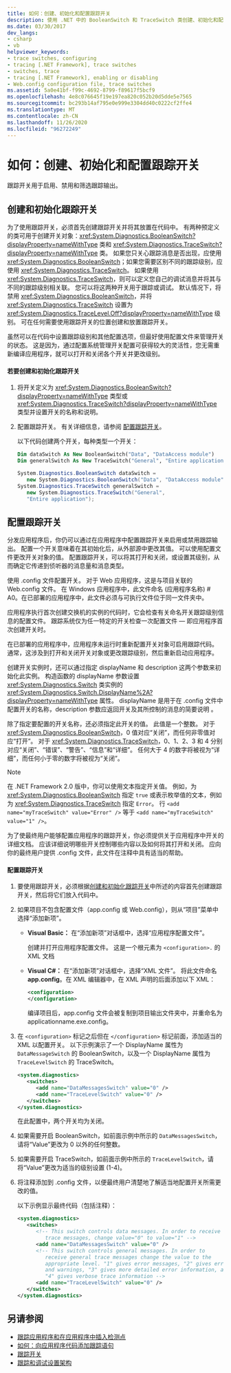 ```yaml
---
title: 如何：创建、初始化和配置跟踪开关
description: 使用 .NET 中的 BooleanSwitch 和 TraceSwitch 类创建、初始化和配置跟踪开关。
ms.date: 03/30/2017
dev_langs:
- csharp
- vb
helpviewer_keywords:
- trace switches, configuring
- tracing [.NET Framework], trace switches
- switches, trace
- tracing [.NET Framework], enabling or disabling
- Web.config configuration file, trace switches
ms.assetid: 5a0e41bf-f99c-4692-8799-f89617f5bcf9
ms.openlocfilehash: 4e8c076645f19e197ea820c052b20d5dde5e7565
ms.sourcegitcommit: bc293b14af795e0e999e3304dd40c0222cf2ffe4
ms.translationtype: MT
ms.contentlocale: zh-CN
ms.lasthandoff: 11/26/2020
ms.locfileid: "96272249"
---
```

# <a name="how-to-create-initialize-and-configure-trace-switches"></a>如何：创建、初始化和配置跟踪开关

跟踪开关用于启用、禁用和筛选跟踪输出。  
  
<a name="create"></a>

## <a name="creating-and-initializing-a-trace-switch"></a>创建和初始化跟踪开关  

 为了使用跟踪开关，必须首先创建跟踪开关并将其放置在代码中。 有两种预定义的类可用于创建开关对象：<xref:System.Diagnostics.BooleanSwitch?displayProperty=nameWithType> 类和 <xref:System.Diagnostics.TraceSwitch?displayProperty=nameWithType> 类。 如果您只关心跟踪消息是否出现，应使用 <xref:System.Diagnostics.BooleanSwitch>；如果您需要区别不同的跟踪级别，应使用 <xref:System.Diagnostics.TraceSwitch>。 如果使用 <xref:System.Diagnostics.TraceSwitch>，则可以定义您自己的调试消息并将其与不同的跟踪级别相关联。 您可以将这两种开关用于跟踪或调试。 默认情况下，将禁用 <xref:System.Diagnostics.BooleanSwitch>，并将 <xref:System.Diagnostics.TraceSwitch> 设置为 <xref:System.Diagnostics.TraceLevel.Off?displayProperty=nameWithType> 级别。 可在任何需要使用跟踪开关的位置创建和放置跟踪开关。  
  
 虽然可以在代码中设置跟踪级别和其他配置选项，但最好使用配置文件来管理开关的状态。 这是因为，通过配置系统管理开关配置可获得较大的灵活性，您无需重新编译应用程序，就可以打开和关闭各个开关并更改级别。  
  
#### <a name="to-create-and-initialize-a-trace-switch"></a>若要创建和初始化跟踪开关  
  
1. 将开关定义为 <xref:System.Diagnostics.BooleanSwitch?displayProperty=nameWithType> 类型或 <xref:System.Diagnostics.TraceSwitch?displayProperty=nameWithType> 类型并设置开关的名称和说明。  
  
2. 配置跟踪开关。 有关详细信息，请参阅 [配置跟踪开关](#configure)。  
  
     以下代码创建两个开关，每种类型一个开关：  
  
    ```vb  
    Dim dataSwitch As New BooleanSwitch("Data", "DataAccess module")  
    Dim generalSwitch As New TraceSwitch("General", "Entire application")  
    ```  
  
    ```csharp  
    System.Diagnostics.BooleanSwitch dataSwitch =
       new System.Diagnostics.BooleanSwitch("Data", "DataAccess module");  
    System.Diagnostics.TraceSwitch generalSwitch =
       new System.Diagnostics.TraceSwitch("General",
       "Entire application");  
    ```  
  
<a name="configure"></a>

## <a name="configuring-trace-switches"></a>配置跟踪开关  

 分发应用程序后，你仍可以通过在应用程序中配置跟踪开关来启用或禁用跟踪输出。 配置一个开关意味着在其初始化后，从外部源中更改其值。 可以使用配置文件更改开关对象的值。 配置跟踪开关，可以将其打开和关闭，或设置其级别，从而确定它传递到侦听器的消息量和消息类型。  
  
 使用 .config 文件配置开关。 对于 Web 应用程序，这是与项目关联的 Web.config 文件。 在 Windows 应用程序中，此文件命名 (应用程序名称) # A0。在已部署的应用程序中，此文件必须与可执行文件位于同一文件夹中。  
  
 应用程序执行首次创建交换机的实例的代码时，它会检查有关命名开关跟踪级别信息的配置文件。 跟踪系统仅为任一特定的开关检查一次配置文件 — 即应用程序首次创建开关时。  
  
 在已部署的应用程序中，应用程序未运行时重新配置开关对象可启用跟踪代码。 通常，这涉及到打开和关闭开关对象或更改跟踪级别，然后重新启动应用程序。  
  
 创建开关实例时，还可以通过指定 displayName 和 description 这两个参数来初始化此实例。 构造函数的 displayName 参数设置 <xref:System.Diagnostics.Switch> 类实例的 <xref:System.Diagnostics.Switch.DisplayName%2A?displayProperty=nameWithType> 属性。 displayName 是用于在 .config 文件中配置开关的名称，description 参数应返回开关及其所控制的消息的简要说明 。  
  
 除了指定要配置的开关名称，还必须指定此开关的值。 此值是一个整数。 对于 <xref:System.Diagnostics.BooleanSwitch>，0 值对应“关闭”，而任何非零值对应“打开”。 对于 <xref:System.Diagnostics.TraceSwitch>，0、1、2、3 和 4 分别对应“关闭”、“错误”、“警告”、“信息”和“详细”。 任何大于 4 的数字将被视为“详细”，而任何小于零的数字将被视为“关闭”。  
  
> [!NOTE]
> 在 .NET Framework 2.0 版中，你可以使用文本指定开关值。 例如，为 <xref:System.Diagnostics.BooleanSwitch> 指定 `true` 或表示枚举值的文本，例如为 <xref:System.Diagnostics.TraceSwitch> 指定 `Error`。 行 `<add name="myTraceSwitch" value="Error" />` 等于 `<add name="myTraceSwitch" value="1" />`。  
  
 为了使最终用户能够配置应用程序的跟踪开关，你必须提供关于应用程序中开关的详细文档。 应该详细说明哪些开关控制哪些内容以及如何将其打开和关闭。 应向你的最终用户提供 .config 文件，此文件在注释中具有适当的帮助。  
  
#### <a name="to-configure-trace-switches"></a>配置跟踪开关  
  
1. 要使用跟踪开关，必须根据[创建和初始化跟踪开关](#create)中所述的内容首先创建跟踪开关，然后将它们放入代码中。  
  
2. 如果项目不包含配置文件（app.config 或 Web.config），则从“项目”菜单中选择“添加新项”。  
  
    - **Visual Basic：** 在“添加新项”对话框中，选择“应用程序配置文件”。  
  
         创建并打开应用程序配置文件。 这是一个根元素为 `<configuration>.` 的 XML 文档  
  
    - **Visual C#：** 在“添加新项”对话框中，选择“XML 文件”。 将此文件命名 **app.config**。在 XML 编辑器中，在 XML 声明的后面添加以下 XML：  
  
        ```xml  
        <configuration>  
        </configuration>  
        ```  
  
         编译项目后，app.config 文件会被复制到项目输出文件夹中，并重命名为 applicationname.exe.config。  
  
3. 在 `<configuration>` 标记之后但在 `</configuration>` 标记前面，添加适当的 XML 以配置开关。 以下示例演示了一个 DisplayName 属性为 `DataMessageSwitch` 的 BooleanSwitch，以及一个 DisplayName 属性为 `TraceLevelSwitch` 的 TraceSwitch。  
  
    ```xml  
    <system.diagnostics>  
       <switches>  
          <add name="DataMessagesSwitch" value="0" />  
          <add name="TraceLevelSwitch" value="0" />  
       </switches>  
    </system.diagnostics>  
    ```  
  
     在此配置中，两个开关均为关闭。  
  
4. 如果需要开启 BooleanSwitch，如前面示例中所示的 `DataMessagesSwitch`，请将“Value”更改为 0 以外的任何整数。  
  
5. 如果需要开启 TraceSwitch，如前面示例中所示的 `TraceLevelSwitch`，请将“Value”更改为适当的级别设置 (1-4)。  
  
6. 将注释添加到 .config 文件，以便最终用户清楚地了解适当地配置开关所需更改的值。  
  
     以下示例显示最终代码（包括注释）：  
  
    ```xml  
    <system.diagnostics>  
       <switches>  
          <!-- This switch controls data messages. In order to receive data   
             trace messages, change value="0" to value="1" -->  
          <add name="DataMessagesSwitch" value="0" />  
          <!-- This switch controls general messages. In order to   
             receive general trace messages change the value to the   
             appropriate level. "1" gives error messages, "2" gives errors   
             and warnings, "3" gives more detailed error information, and   
             "4" gives verbose trace information -->  
          <add name="TraceLevelSwitch" value="0" />  
       </switches>  
    </system.diagnostics>  
    ```  
  
## <a name="see-also"></a>另请参阅

- [跟踪应用程序和在应用程序中插入检测点](tracing-and-instrumenting-applications.md)
- [如何：向应用程序代码添加跟踪语句](how-to-add-trace-statements-to-application-code.md)
- [跟踪开关](trace-switches.md)
- [跟踪和调试设置架构](../configure-apps/file-schema/trace-debug/index.md)
